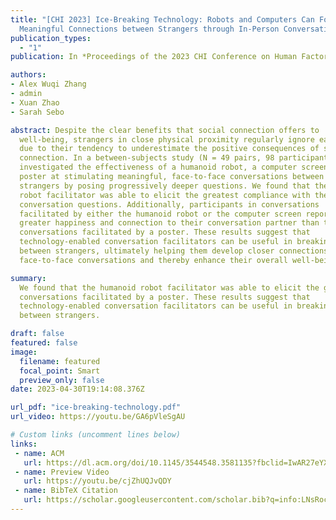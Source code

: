 ```yaml
---
title: "[CHI 2023] Ice-Breaking Technology: Robots and Computers Can Foster
  Meaningful Connections between Strangers through In-Person Conversations"
publication_types:
  - "1"
publication: In *Proceedings of the 2023 CHI Conference on Human Factors in Computing Systems*

authors:
- Alex Wuqi Zhang
- admin
- Xuan Zhao
- Sarah Sebo

abstract: Despite the clear benefits that social connection offers to
  well-being, strangers in close physical proximity regularly ignore each other
  due to their tendency to underestimate the positive consequences of social
  connection. In a between-subjects study (N = 49 pairs, 98 participants), we
  investigated the effectiveness of a humanoid robot, a computer screen, and a
  poster at stimulating meaningful, face-to-face conversations between two
  strangers by posing progressively deeper questions. We found that the humanoid
  robot facilitator was able to elicit the greatest compliance with the deep
  conversation questions. Additionally, participants in conversations
  facilitated by either the humanoid robot or the computer screen reported
  greater happiness and connection to their conversation partner than those in
  conversations facilitated by a poster. These results suggest that
  technology-enabled conversation facilitators can be useful in breaking the ice
  between strangers, ultimately helping them develop closer connections through
  face-to-face conversations and thereby enhance their overall well-being.

summary: 
  We found that the humanoid robot facilitator was able to elicit the greatest compliance with the deep conversation questions. Additionally, participants in conversations facilitated by either the humanoid robot or the computer screen reported greater happiness and connection to their conversation partner than those in
  conversations facilitated by a poster. These results suggest that
  technology-enabled conversation facilitators can be useful in breaking the ice
  between strangers. 

draft: false
featured: false
image:
  filename: featured
  focal_point: Smart
  preview_only: false
date: 2023-04-30T19:14:08.376Z

url_pdf: "ice-breaking-technology.pdf"
url_video: https://youtu.be/GA6pVleSgAU

# Custom links (uncomment lines below)
links:
 - name: ACM
   url: https://dl.acm.org/doi/10.1145/3544548.3581135?fbclid=IwAR27eYXF-5SwbEf_TOMjFIUYWO4pDOruu-BqZSDdI-ptxrbC5lF5MXzS1fo
 - name: Preview Video
   url: https://youtu.be/cjZhUQJvQDY
 - name: BibTeX Citation
   url: https://scholar.googleusercontent.com/scholar.bib?q=info:LNsRoch85v8J:scholar.google.com/&output=citation&scisdr=ClEw7irAEKTD-WeSuAc:AFWwaeYAAAAAZ9SUoAcQAAKZAjv4G--3qgxxofE&scisig=AFWwaeYAAAAAZ9SUoHTR3_wq5S2M5xKeU_lirko&scisf=4&ct=citation&cd=-1&hl=en
---
```

